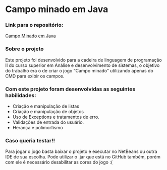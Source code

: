 # Campo minado em Java

### Link para o repositório:

[Campo Minado em Java](https://github.com/MateusAlgayer/CampoMinado)

### Sobre o projeto

Este projeto foi desenvolvido para a cadeira de linguagem de programação II do curso superior em Análise e desenvolvimento de sistemas, o objetivo do trabalho era o de criar o jogo “Campo minado” utilizando apenas do CMD para exibir os campos.

### Com este projeto foram desenvolvidas as seguintes habilidades:

- Criação e manipulação de listas
- Criação e manipulação de objetos
- Uso de Exceptions e tratamentos de erro.
- Validações de entrada do usuário.
- Herança e polimorfismo

### Caso queria testar!!

Para jogar o jogo basta baixar o projeto e executar no NetBeans ou outra IDE de sua escolha.
Pode utilizar o .jar que está no GitHub também, porém com ele é necessário desabilitar as cores do jogo :(